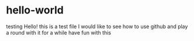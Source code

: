 # hello-world
testing
Hello! this is a test file 
I would like to see how to use github
and play a round with it for a while 
have fun with this
